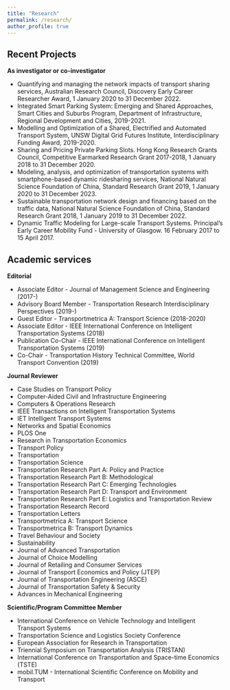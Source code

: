 ```yaml
---
title: "Research"
permalink: /research/
author_profile: true
---
```


Recent Projects 
-----------
**As investigator or co-investigator**

* Quantifying and managing the network impacts of transport sharing services, Australian Research Council, Discovery Early Career Researcher Award, 1 January 2020 to 31 December 2022.
* Integrated Smart Parking System: Emerging and Shared Approaches, Smart Cities and Suburbs Program, Department of Infrastructure, Regional Development and Cities, 2019-2021.
* Modelling and Optimization of a Shared, Electrified and Automated Transport System, UNSW Digital Grid Futures Institute, Interdisciplinary Funding Award, 2019-2020.
* Sharing and Pricing Private Parking Slots. Hong Kong Research Grants Council, Competitive Earmarked Research Grant 2017-2018, 1 January 2018 to 31 December 2020.
* Modeling, analysis, and optimization of transportation systems with smartphone-based dynamic ridesharing services, National Natural Science Foundation of China, Standard Research Grant 2019, 1 January 2020 to 31 December 2023.
* Sustainable transportation network design and financing based on the traffic data, National Natural Science Foundation of China, Standard Research Grant 2018, 1 January 2019 to 31 December 2022.
* Dynamic Traffic Modeling for Large-scale Transport Systems. Principal’s Early Career Mobility Fund - University of Glasgow. 16 February 2017 to 15 April 2017.

Academic services
-------------
**Editorial**

* Associate Editor - Journal of Management Science and Engineering (2017-)
* Advisory Board Member - Transportation Research Interdisciplinary Perspectives (2019-)
* Guest Editor - Transportmetrica A: Transport Science (2018-2020)
* Associate Editor - IEEE International Conference on Intelligent Transportation Systems (2018)
* Publication Co-Chair - IEEE International Conference on Intelligent Transportation Systems (2019)
* Co-Chair - Transportation History Technical Committee, World Transport Convention (2019)

**Journal Reviewer**

* Case Studies on Transport Policy
* Computer-Aided Civil and Infrastructure Engineering
* Computers & Operations Research
* IEEE Transactions on Intelligent Transportation Systems
* IET Intelligent Transport Systems
* Networks and Spatial Economics
* PLOS One
* Research in Transportation Economics
* Transport Policy
* Transportation
* Transportation Science
* Transportation Research Part A: Policy and Practice
* Transportation Research Part B: Methodological
* Transportation Research Part C: Emerging Technologies
* Transportation Research Part D: Transport and Environment
* Transportation Research Part E: Logistics and Transportation Review
* Transportation Research Record
* Transportation Letters
* Transportmetrica A: Transport Science
* Transportmetrica B: Transport Dynamics
* Travel Behaviour and Society
* Sustainability
* Journal of Advanced Transportation
* Journal of Choice Modelling
* Journal of Retailing and Consumer Services
* Journal of Transport Economics and Policy (JTEP)
* Journal of Transportation Engineering (ASCE)
* Journal of Transportation Safety & Security
* Advances in Mechanical Engineering

**Scientific/Program Committee Member**

* International Conference on Vehicle Technology and Intelligent Transport Systems
* Transportation Science and Logistics Society Conference
* European Association for Research in Transportation
* Triennial Symposium on Transportation Analysis (TRISTAN)
* International Conference on Transportation and Space-time Economics (TSTE)
* mobil.TUM - International Scientific Conference on Mobility and Transport
